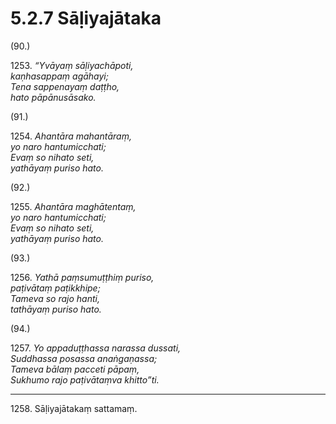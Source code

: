 # 5.2.7 Sāḷiyajātaka

(90.)

1253\. _“Yvāyaṃ sāḷiyachāpoti,_  
_kaṇhasappaṃ agāhayi;_  
_Tena sappenayaṃ daṭṭho,_  
_hato pāpānusāsako._  

(91.)

1254\. _Ahantāra mahantāraṃ,_  
_yo naro hantumicchati;_  
_Evaṃ so nihato seti,_  
_yathāyaṃ puriso hato._  

(92.)

1255\. _Ahantāra maghātentaṃ,_  
_yo naro hantumicchati;_  
_Evaṃ so nihato seti,_  
_yathāyaṃ puriso hato._  

(93.)

1256\. _Yathā paṃsumuṭṭhiṃ puriso,_  
_paṭivātaṃ paṭikkhipe;_  
_Tameva so rajo hanti,_  
_tathāyaṃ puriso hato._  

(94.)

1257\. _Yo appaduṭṭhassa narassa dussati,_  
_Suddhassa posassa anaṅgaṇassa;_  
_Tameva bālaṃ pacceti pāpaṃ,_  
_Sukhumo rajo paṭivātaṃva khitto”ti._  

---

1258\. Sāḷiyajātakaṃ sattamaṃ.
